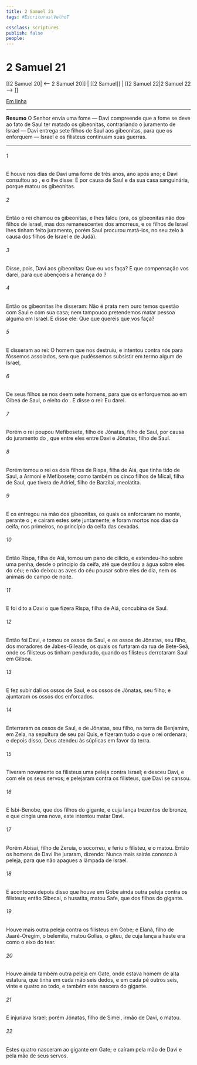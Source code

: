 ```yaml
---
title: 2 Samuel 21
tags: #Escrituras\VelhoT

cssclass: scriptures
publish: false
people:
---
```


# 2 Samuel 21
[[2 Samuel 20| <-- 2 Samuel 20]] | [[2 Samuel]] | [[2 Samuel 22|2 Samuel 22 --> ]]

[Em linha](https://churchofjesuschrist.org/study/scriptures/ot/2-sam/21?lang=por)

---
__Resumo__
O Senhor envia uma fome — Davi compreende que a fome se deve ao fato de Saul ter matado os gibeonitas, contrariando o juramento de Israel — Davi entrega sete filhos de Saul aos gibeonitas, para que os enforquem — Israel e os filisteus continuam suas guerras.

---
###### 1 
E houve nos dias de Davi uma fome de três anos, ano após ano; e Davi consultou ao , e o  lhe disse: É por causa de Saul e da sua casa sanguinária, porque matou os gibeonitas.

###### 2 
Então o rei chamou os gibeonitas, e lhes falou (ora, os gibeonitas não  dos filhos de Israel, mas dos remanescentes dos amorreus, e os filhos de Israel lhes tinham feito juramento, porém Saul procurou matá-los, no seu zelo à causa dos filhos de Israel e de Judá).

###### 3 
Disse, pois, Davi aos gibeonitas: Que  eu vos faça? E que compensação vos darei, para que abençoeis a herança do ?

###### 4 
Então os gibeonitas lhe disseram: Não é  prata nem ouro  temos questão com Saul e com sua casa; nem tampouco pretendemos matar pessoa alguma em Israel. E disse ele: Que  que quereis que vos faça?

###### 5 
E disseram ao rei: O homem que nos destruiu, e intentou contra nós para  fôssemos assolados, sem que pudéssemos subsistir em termo algum de Israel,

###### 6 
De seus filhos se nos deem sete homens, para que os enforquemos ao  em Gibeá de Saul, o eleito do . E disse o rei: Eu  darei.

###### 7 
Porém o rei poupou Mefibosete, filho de Jônatas, filho de Saul, por causa do juramento do , que entre eles  entre Davi e Jônatas, filho de Saul.

###### 8 
Porém tomou o rei os dois filhos de Rispa, filha de Aiá, que tinha tido de Saul, a  Armoni e Mefibosete; como também os cinco filhos  de Mical, filha de Saul, que tivera de Adriel, filho de Barzilai, meolatita.

###### 9 
E os entregou na mão dos gibeonitas, os quais os enforcaram no monte, perante o ; e caíram estes sete juntamente; e foram mortos nos dias da ceifa, nos  primeiros, no princípio da ceifa das cevadas.

###### 10 
Então Rispa, filha de Aiá, tomou um pano de cilício, e estendeu-lho sobre uma penha, desde o princípio da ceifa, até que destilou a água sobre eles do céu; e não deixou as aves do céu pousar sobre eles de dia, nem os animais do campo de noite.

###### 11 
E foi dito a Davi o que fizera Rispa, filha de Aiá, concubina de Saul.

###### 12 
Então foi Davi, e tomou os ossos de Saul, e os ossos de Jônatas, seu filho, dos moradores de Jabes-Gileade, os quais os furtaram da rua de Bete-Seã, onde os filisteus os tinham pendurado, quando os filisteus derrotaram Saul em Gilboa.

###### 13 
E fez subir dali os ossos de Saul, e os ossos de Jônatas, seu filho; e ajuntaram  os ossos dos enforcados.

###### 14 
Enterraram os ossos de Saul, e de Jônatas, seu filho, na terra de Benjamim, em Zela, na sepultura de seu pai Quis, e fizeram tudo o que o rei ordenara; e depois disso, Deus atendeu às súplicas em favor da terra.

###### 15 
Tiveram novamente os filisteus uma peleja contra Israel; e desceu Davi, e com ele os seus servos; e  pelejaram contra os filisteus, que Davi se cansou.

###### 16 
E Isbi-Benobe, que  dos filhos do gigante, e cuja lança  trezentos  de bronze, e que cingia uma  nova, este intentou matar Davi.

###### 17 
Porém Abisai, filho de Zeruia, o socorreu, e feriu o filisteu, e o matou. Então os homens de Davi lhe juraram, dizendo: Nunca mais sairás conosco à peleja, para que não apagues a lâmpada de Israel.

###### 18 
E aconteceu depois disso que houve em Gobe ainda outra peleja contra os filisteus; então Sibecai, o husatita, matou Safe, que  dos filhos do gigante.

###### 19 
Houve mais outra peleja contra os filisteus em Gobe; e Elanã, filho de Jaaré-Oregim, o belemita, matou Golias, o giteu, de cuja lança a haste era como o eixo do tear.

###### 20 
Houve ainda também outra peleja em Gate, onde estava  homem de alta estatura, que tinha em cada mão seis dedos, e em cada pé outros seis, vinte e quatro ao todo, e também este nascera do gigante.

###### 21 
E injuriava Israel; porém Jônatas, filho de Simei, irmão de Davi, o matou.

###### 22 
Estes quatro nasceram ao gigante em Gate; e caíram pela mão de Davi e pela mão de seus servos.

